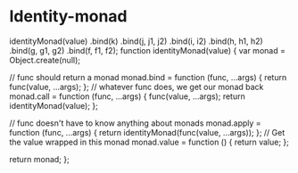 # Identity-monad

identityMonad(value)
 .bind(k)
 .bind(j, j1, j2)
 .bind(i, i2)
.bind(h, h1, h2)
 .bind(g, g1, g2)
 .bind(f, f1, f2);
function identityMonad(value) {
 var monad = Object.create(null);
 
 // func should return a monad
 monad.bind = function (func, ...args) {
 return func(value, ...args);
 };
 // whatever func does, we get our monad back
 monad.call = function (func, ...args) {
 func(value, ...args);
 return identityMonad(value);
 };
 
 // func doesn't have to know anything about monads
 monad.apply = function (func, ...args) {
 return identityMonad(func(value, ...args));
 };
 // Get the value wrapped in this monad
 monad.value = function () {
 return value;
 };
 
 return monad;
};
